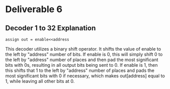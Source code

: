 # Deliverable 6

## Decoder 1 to 32 Explanation
`assign out = enable<<address`

This decoder utilizes a binary shift operator. It shifts the value of enable
to the left by "address" number of bits. If enable is 0, this will simply
shift 0 to the left by "address" number of places and then pad the most
significant bits with 0s, resulting in all output bits being sent to 0. If
enable is 1, then this shifts that 1 to the left by "address" number of places
and pads the most significant bits with 0 if necessary, which makes out[address]
equal to 1, while leaving all other bits at 0.
